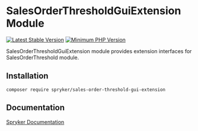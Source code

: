 # SalesOrderThresholdGuiExtension Module
[![Latest Stable Version](https://poser.pugx.org/spryker/sales-order-threshold-gui-extension/v/stable.svg)](https://packagist.org/packages/spryker/sales-order-threshold-gui-extension)
[![Minimum PHP Version](https://img.shields.io/badge/php-%3E%3D%207.4-8892BF.svg)](https://php.net/)

SalesOrderThresholdGuiExtension module provides extension interfaces for SalesOrderThreshold module.

## Installation

```
composer require spryker/sales-order-threshold-gui-extension
```

## Documentation

[Spryker Documentation](https://academy.spryker.com/developing_with_spryker/module_guide/modules.html)

